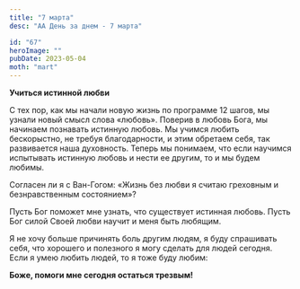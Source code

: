```yaml
---
title: "7 марта"
desc: "АА День за днем - 7 марта"

id: "67"
heroImage: ""
pubDate: 2023-05-04
moth: "mart"
---
```


**Учиться истинной любви**

С тех пор, как мы начали новую жизнь по программе 12 шагов, мы узнали новый
смысл слова «любовь». Поверив в любовь Бога, мы начинаем познавать истинную
любовь. Мы учимся любить бескорыстно, не требуя благодарности, и этим обретаем
себя, так развивается наша духовность. Теперь мы понимаем, что если научимся
испытывать истинную любовь и нести ее другим, то и мы будем любимы.

Согласен ли я с Ван-Гогом: «Жизнь без любви я считаю греховным и
безнравственным состоянием»?

Пусть Бог поможет мне узнать, что существует истинная любовь. Пусть Бог силой
Своей любви научит и меня быть любящим.

Я не хочу больше причинять боль другим людям, я буду спрашивать себя, что
хорошего и полезного я могу сделать для людей сегодня. Если я умею любить
людей, то я тоже буду любим:

**Боже, помоги мне сегодня остаться трезвым!**

